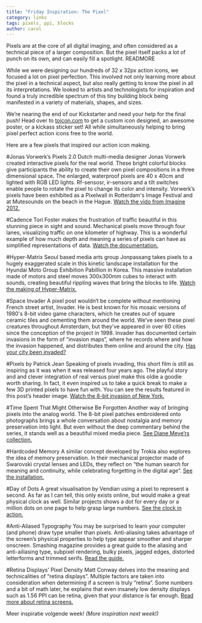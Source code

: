 ```yaml
---
title: "Friday Inspiration: The Pixel"
category: links
tags: pixels, ppi, blocks
author: carol
---
```


Pixels are at the core of all digital imaging, and often considered as a technical piece of a larger composition. But the pixel itself packs a lot of punch on its own, and can easily fill a spotlight. READMORE

While we were designing our hundreds of 32 x 32px action icons, we focused a lot on pixel perfection. This involved not only learning more about the pixel in a technical aspect, but also really getting to know the pixel in all its interpretations. We looked to artists and technologists for inspiration and found a truly incredible spectrum of this tiny building block being manifested in a variety of materials, shapes, and sizes. 

We’re nearing the end of our Kickstarter and need your help for the final push! Head over to [toicon.com](http://www.toicon.com) to get a custom icon designed, an awesome poster, or a kickass sticker set! All while simultaneously helping to bring pixel perfect action icons free to the world. 

Here are a few pixels that inspired our action icon making. 

#Jonas Vorwerk’s Pixels 2.0
Dutch multi-media designer Jonas Vorwerk created interactive pixels for the real world. These bright colorful blocks give participants the ability to create their own pixel compositions in a three dimensional space. The enlarged, waterproof pixels are 40 x 40cm and lighted with RGB LED lights. Rf-sensosr, ir-sensors and a tilt switches enable people to rotate the pixel to change its color and intensity. Vorwerk’s pixels have been exhibited as a Pixelwall in Rotterdam's Image Festival and at Mutesounds on the beach in the Hague. [Watch the vido from Imagine 2012.](http://vimeo.com/39435007)

#Cadence
Tori Foster makes the frustration of traffic beautiful in this stunning piece in sight and sound. Mechanical pixels move through four lanes, visualizing traffic on one kilometer of highway. This is a wonderful example of how much depth and meaning a series of pixels can have as simplified representations of data.  [Watch the documentation.](http://www.torifoster.com/cadence/index.shtml)

#Hyper-Matrix
Seoul based media arts group Jonpassang takes pixels to a hugely exaggerated scale in this kinetic landscape installation for the Hyundai Moto Group Exhibition Pabillion in Korea. This massive installation made of motors and steel moves 300x300mm cubes to interact with sounds, creating beautiful rippling waves that bring the blocks to life. [Watch the making of Hyper-Matrix.](http://vimeo.com/48285842)

#Space Invader
A pixel post wouldn‘t be complete without mentioning French street artist, Invader. He is best known for his mosaic versions of 1980's 8-bit video game characters, which he creates out of square ceramic tiles and cementing them around the world. We’ve seen these pixel creatures throughout Amsterdam, but they’ve appeared in over 60 cities since the conception of the project in 1998. Invader has documented certain invasions in the form of “invasion maps”, where he records where and how the invasion happened, and distributes them online and around the city. [Has your city been invaded?](http://www.space-invaders.com/som.html)

#Pixels by Patrick Jean
Speaking of pixels invading, this short film is still as inspiring as it was when it was released four years ago. The playful story and and clever integration of real versus pixel make this oldie a goodie worth sharing. In fact, it even inspired us to take a quick break to make a few 3D printed pixels to have fun with. You can see the results featured in this post’s header image. [Watch the 8-bit invasion of New York.](http://vimeo.com/10829255)

#Time Spent That Might Otherwise Be Forgotten
Another way of bringing pixels into the analog world. The 8-bit pixel patches embroidered onto photographs brings a whole conversation about nostalgia and memory preservation into light. But even without the deep commentary behind the series, it stands well as a beautiful mixed media piece. [See Diane Meye’rs collection.](http://www.dianemeyer.net/sewing/time_spent_that_might_otherwise_be_forgotten/Sewn.html)

#Hardcoded Memory
A similar concept developed by Trokia also explores the idea of memory preservation. In their mechanical projector made of Swarovski crystal lenses and LEDs, they reflect on “the human search for meaning and continuity, while celebrating forgetting in the digital age”. [See the installation.](http://www.dezeen.com/2012/09/13/hardcoded-memory-by-troika/)

#Day of Dots
A great visualisation by Vendian using a pixel to represent a second. As far as I can tell, this only exists online, but would make a great physical clock as well. Similar projects shows a dot for every day or a million dots on one page to help grasp large numbers. [See the clock in action.](http://www.vendian.org/envelope/dir2/day_of_dots/)

#Anti-Aliased Typography
You may be surprised to learn your computer (and phone) draw type smaller than pixels. Anti-aliasing takes advantage of the screen’s physical properties to help type appear smoother and sharper onscreen. Smashing magazine provides a great guide to the aliasing and anti-ailiasing type, subpixel rendering, bulky pixels, jagged edges, distorted letterforms and trimmed serifs. [Read the guide.](http://www.smashingmagazine.com/2009/11/02/the-ails-of-typographic-anti-aliasing/)

#Retina Displays' Pixel Density
Matt Conway delves into the meaning and technicalities of “retina displays”. Multiple factors are taken into consideration when determining if a screen is truly “retina”. Some numbers and a bit of math later, he explains that even insanely low density displays such as 1.56 PPI can be retina, given that your distance is far enough. [Read more about retina screens.](http://simplecontraption.com/2013/10/15/retina-at-under-2-dpi/)


Meer inspiratie volgende week! _(More inspiration next week!)_
